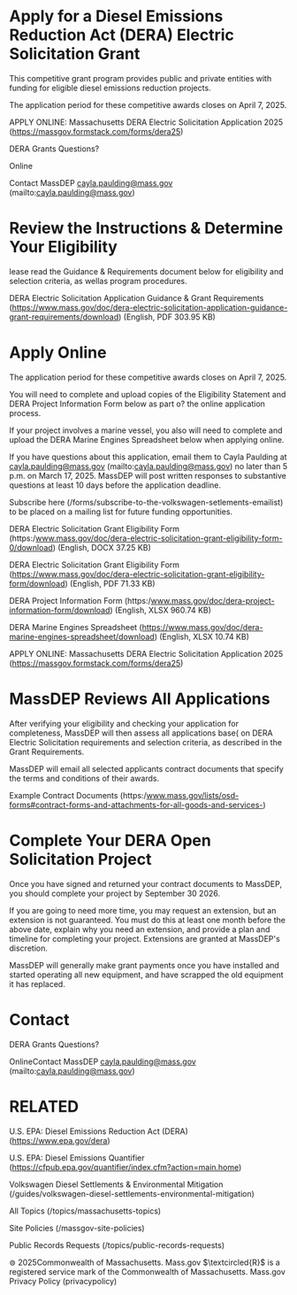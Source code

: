 # Apply for a Diesel Emissions Reduction Act (DERA) Electric Solicitation Grant  

This competitive grant program provides public and private entities with funding for eligible diesel emissions reduction projects.  

The application period for these competitive awards closes on April 7, 2025.  

APPLY ONLINE: Massachusetts DERA Electric Solicitation Application 2025 (https://massgov.formstack.com/forms/dera25)  

DERA Grants Questions?  

Online  

Contact MassDEP cayla.paulding@mass.gov (mailto:cayla.paulding@mass.gov)  

# Review the Instructions & Determine Your Eligibility  

lease read the Guidance & Requirements document below for eligibility and selection criteria, as wellas program procedures.  

DERA Electric Solicitation Application Guidance & Grant Requirements (https://www.mass.gov/doc/dera-electric-solicitation-application-guidance-grant-requirements/download) (English, PDF 303.95 KB)  

# Apply Online  

The application period for these competitive awards closes on April 7, 2025.  

You will need to complete and upload copies of the Eligibility Statement and DERA Project Information Form below as part o? the online application process.  

If your project involves a marine vessel, you also will need to complete and upload the DERA Marine Engines Spreadsheet below when applying online.  

If you have questions about this application, email them to Cayla Paulding at cayla.paulding@mass.gov (mailto:cayla.paulding@mass.gov) no later than 5 p.m. on March 17, 2025. MassDEP will post written responses to substantive questions at least 10 days before the application deadline.  

Subscribe here (/forms/subscribe-to-the-volkswagen-setlements-emailist) to be placed on a mailing list for future funding opportunities.  

DERA Electric Solicitation Grant Eligibility Form (https:/www.mass.gov/doc/dera-electric-solicitation-grant-eligibility-form-0/download) (English, DOCX 37.25 KB)  

DERA Electric Solicitation Grant Eligibility Form (https://www.mass.gov/doc/dera-electric-solicitation-grant-eligibility-form/download) (English, PDF 71.33 KB)  

DERA Project Information Form (https:/www.mass.gov/doc/dera-project-information-form/download) (English, XLSX 960.74 KB)  

DERA Marine Engines Spreadsheet (https://www.mass.gov/doc/dera-marine-engines-spreadsheet/download) (English, XLSX 10.74 KB)  

APPLY ONLINE: Massachusetts DERA Electric Solicitation Application 2025 (https://massgov.formstack.com/forms/dera25)  

# MassDEP Reviews All Applications  

After verifying your eligibility and checking your application for completeness, MassDEP will then assess all applications base( on DERA Electric Solicitation requirements and selection criteria, as described in the Grant Requirements.  

MassDEP will email all selected applicants contract documents that specify the terms and conditions of their awards.  

Example Contract Documents (https:/www.mass.gov/lists/osd-forms#contract-forms-and-attachments-for-all-goods-and-services-)  

# Complete Your DERA Open Solicitation Project  

Once you have signed and returned your contract documents to MassDEP, you should complete your project by September 30 2026.  

If you are going to need more time, you may request an extension, but an extension is not guaranteed. You must do this at least one month before the above date, explain why you need an extension, and provide a plan and timeline for completing your project. Extensions are granted at MassDEP's discretion.  

MassDEP will generally make grant payments once you have installed and started operating all new equipment, and have scrapped the old equipment it has replaced.  

# Contact  

DERA Grants Questions?  

OnlineContact MassDEP cayla.paulding@mass.gov (mailto:cayla.paulding@mass.gov)  

# RELATED  

U.S. EPA: Diesel Emissions Reduction Act (DERA) (https://www.epa.gov/dera)  

U.S. EPA: Diesel Emissions Quantifier (https://cfpub.epa.gov/quantifier/index.cfm?action=main.home)  

Volkswagen Diesel Settlements & Environmental Mitigation (/guides/volkswagen-diesel-settlements-environmental-mitigation)  

All Topics (/topics/massachusetts-topics)  

Site Policies (/massgov-site-policies)  

Public Records Requests (/topics/public-records-requests)  

$\circledcirc$ 2025Commonwealth of Massachusetts. Mass.gov $\textcircled{R}$ is a registered service mark of the Commonwealth of Massachusetts. Mass.gov Privacy Policy (privacypolicy)  